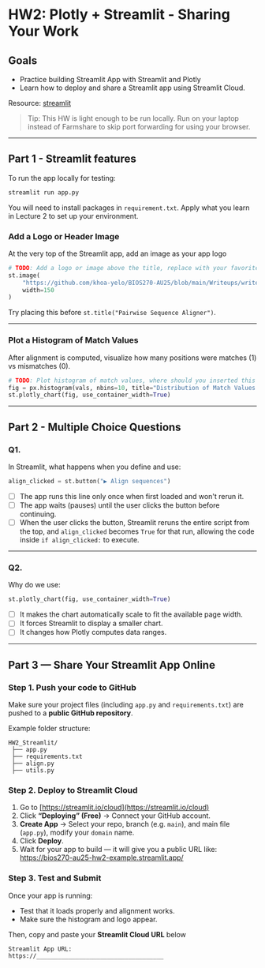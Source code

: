 # HW2: Plotly + Streamlit - Sharing Your Work

## Goals
- Practice building Streamlit App with Streamlit and Plotly 
- Learn how to deploy and share a Streamlit app using Streamlit Cloud.
  
Resource: [streamlit](https://docs.streamlit.io/get-started/fundamentals/main-concepts)
> Tip: This HW is light enough to be run locally. Run on your laptop instead of Farmshare to skip port forwarding for using your browser.
---

## Part 1 - Streamlit features

To run the app locally for testing:

```bash
streamlit run app.py
```
You will need to install packages in `requirement.txt`. Apply what you learn in Lecture 2 to set up your environment.

### Add a Logo or Header Image
At the very top of the Streamlit app, add an image as your app logo

```python
# TODO: Add a logo or image above the title, replace with your favorite image
st.image(
    "https://github.com/khoa-yelo/BIOS270-AU25/blob/main/Writeups/writeup0/snyderlab.png?raw=true",
    width=150
)
```
Try placing this before `st.title("Pairwise Sequence Aligner")`.

---

### Plot a Histogram of Match Values
After alignment is computed, visualize how many positions were matches (1) vs mismatches (0).

```python
# TODO: Plot histogram of match values, where should you inserted this code?
fig = px.histogram(vals, nbins=10, title="Distribution of Match Values (Match=1, Mismatch=0)")
st.plotly_chart(fig, use_container_width=True)
```
---

## Part 2 - Multiple Choice Questions

### Q1.  
In Streamlit, what happens when you define and use:
```python
align_clicked = st.button("▶️ Align sequences")
```

- [ ] The app runs this line only once when first loaded and won't rerun it.  
- [ ] The app waits (pauses) until the user clicks the button before continuing.  
- [ ] When the user clicks the button, Streamlit reruns the entire script from the top, and `align_clicked` becomes `True` for that run, allowing the code inside `if align_clicked:` to execute.  

---

### Q2.  
Why do we use:
```python
st.plotly_chart(fig, use_container_width=True)
```
- [ ] It makes the chart automatically scale to fit the available page width.  
- [ ] It forces Streamlit to display a smaller chart.  
- [ ] It changes how Plotly computes data ranges.  

---

## Part 3 — Share Your Streamlit App Online

### Step 1. Push your code to GitHub
Make sure your project files (including `app.py` and `requirements.txt`) are pushed to a **public GitHub repository**.

Example folder structure:
```
HW2_Streamlit/
 ├── app.py
 ├── requirements.txt
 ├── align.py
 ├── utils.py
```

### Step 2. Deploy to Streamlit Cloud
1. Go to [https://streamlit.io/cloud](https://streamlit.io/cloud)  
2. Click **“Deploying” (Free)** → Connect your GitHub account.  
3.  **Create App** -> Select your repo, branch (e.g. `main`), and main file (`app.py`), modify your `domain` name.  
4. Click **Deploy**.  
5. Wait for your app to build — it will give you a public URL like:
   https://bios270-au25-hw2-example.streamlit.app/


### Step 3. Test and Submit
Once your app is running:
- Test that it loads properly and alignment works.  
- Make sure the histogram and logo appear.  

Then, copy and paste your **Streamlit Cloud URL** below  

```
Streamlit App URL:
https://____________________________________
```

